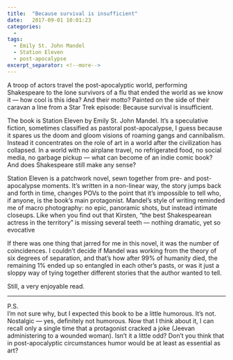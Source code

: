 ```yaml
---
title:  "Because survival is insufficient"
date:   2017-09-01 10:01:23
categories:
  -
tags:
  - Emily St. John Mandel
  - Station Eleven
  - post-apocalypse
excerpt_separator: <!--more-->
---
```

A troop of actors travel the post-apocalyptic world, performing Shakespeare to the lone survivors of a flu that ended the world as we know it — how cool is this idea? And their motto? Painted on the side of their caravan a line from a Star Trek episode<!--more-->: Because survival is insufficient.

The book is Station Eleven by Emily St. John Mandel. It’s a speculative fiction, sometimes classified as pastoral post-apocalypse, I guess because it spares us the doom and gloom visions of roaming gangs and cannibalism. Instead it concentrates on the role of art in a world after the civilization has collapsed. In a world with no airplane travel, no refrigerated food, no social media, no garbage pickup — what can become of an indie comic book? And does Shakespeare still make any sense?

Station Eleven is a patchwork novel, sewn together from pre- and post-apocalypse moments. It’s written in a non-linear way, the story jumps back and forth in time, changes POVs to the point that it’s impossible to tell who, if anyone, is the book’s main protagonist. Mandel’s style of writing reminded me of macro photography: no epic, panoramic shots, but instead intimate closeups. Like when you find out that Kirsten, “the best Shakespearean actress in the territory” is missing several teeth — nothing dramatic, yet so evocative

If there was one thing that jarred for me in this novel, it was the number of coincidences. I couldn’t decide if Mandel was working from the theory of six degrees of separation, and that’s how after 99% of humanity died, the remaining 1% ended up so entangled in each other’s pasts, or was it just a sloppy way of tying together different stories that the author wanted to tell.

Still, a very enjoyable read.

<hr class="post-list__divider">

P.S.<br/>
I’m not sure why, but I expected this book to be a little humorous. It’s not. Nostalgic — yes, definitely not humorous. Now that I think about it, I can recall only a single time that a protagonist cracked a joke (Jeevan administering to a wounded woman). Isn’t it a little odd? Don’t you think that in post-apocalyptic circumstances humor would be at least as essential as art?
